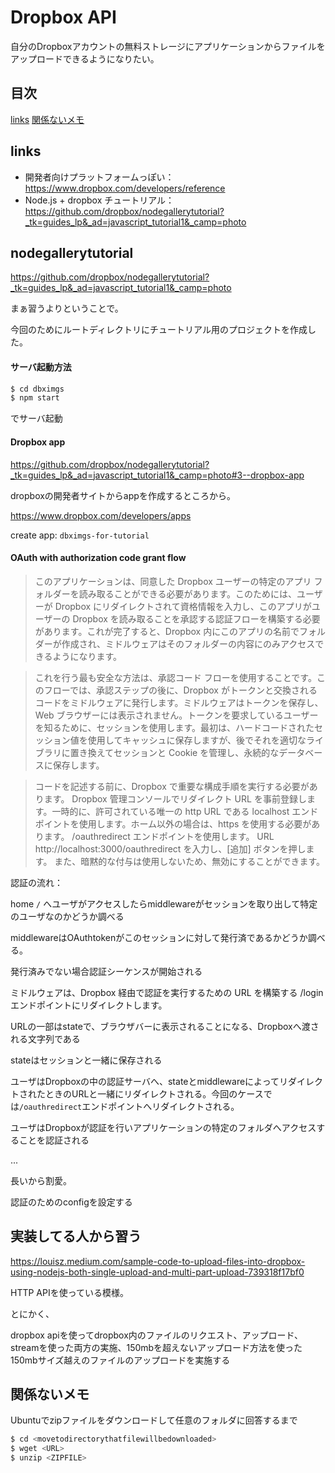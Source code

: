 # Dropbox API

自分のDropboxアカウントの無料ストレージにアプリケーションからファイルをアップロードできるようになりたい。

## 目次

[links](#links)
[](#)
[](#)
[関係ないメモ](#関係ないメモ)

## links

- 開発者向けプラットフォームっぽい：https://www.dropbox.com/developers/reference
- Node.js + dropbox チュートリアル：  https://github.com/dropbox/nodegallerytutorial?_tk=guides_lp&_ad=javascript_tutorial1&_camp=photo

## nodegallerytutorial

https://github.com/dropbox/nodegallerytutorial?_tk=guides_lp&_ad=javascript_tutorial1&_camp=photo

まぁ習うよりということで。

今回のためにルートディレクトリにチュートリアル用のプロジェクトを作成した。

#### サーバ起動方法

```bash
$ cd dbximgs
$ npm start
```

でサーバ起動

#### Dropbox app

https://github.com/dropbox/nodegallerytutorial?_tk=guides_lp&_ad=javascript_tutorial1&_camp=photo#3--dropbox-app

dropboxの開発者サイトからappを作成するところから。

https://www.dropbox.com/developers/apps

create app: `dbximgs-for-tutorial`

#### OAuth with authorization code grant flow

> このアプリケーションは、同意した Dropbox ユーザーの特定のアプリ フォルダーを読み取ることができる必要があります。このためには、ユーザーが Dropbox にリダイレクトされて資格情報を入力し、このアプリがユーザーの Dropbox を読み取ることを承認する認証フローを構築する必要があります。これが完了すると、Dropbox 内にこのアプリの名前でフォルダーが作成され、ミドルウェアはそのフォルダーの内容にのみアクセスできるようになります。

> これを行う最も安全な方法は、承認コード フローを使用することです。このフローでは、承認ステップの後に、Dropbox がトークンと交換されるコードをミドルウェアに発行します。ミドルウェアはトークンを保存し、Web ブラウザーには表示されません。トークンを要求しているユーザーを知るために、セッションを使用します。最初は、ハードコードされたセッション値を使用してキャッシュに保存しますが、後でそれを適切なライブラリに置き換えてセッションと Cookie を管理し、永続的なデータベースに保存します。

> コードを記述する前に、Dropbox で重要な構成手順を実行する必要があります。 Dropbox 管理コンソールでリダイレクト URL を事前登録します。一時的に、許可されている唯一の http URL である localhost エンドポイントを使用します。ホーム以外の場合は、https を使用する必要があります。 /oauthredirect エンドポイントを使用します。 URL http://localhost:3000/oauthredirect を入力し、[追加] ボタンを押します。 また、暗黙的な付与は使用しないため、無効にすることができます。

認証の流れ：

home `/` へユーザがアクセスしたらmiddlewareがセッションを取り出して特定のユーザなのかどうか調べる

middlewareはOAuthtokenがこのセッションに対して発行済であるかどうか調べる。

発行済みでない場合認証シーケンスが開始される

ミドルウェアは、Dropbox 経由で認証を実行するための URL を構築する /login エンドポイントにリダイレクトします。

URLの一部はstateで、ブラウザバーに表示されることになる、Dropboxへ渡される文字列である

stateはセッションと一緒に保存される

ユーザはDropboxの中の認証サーバへ、stateとmiddlewareによってリダイレクトされたときのURLと一緒にリダイレクトされる。今回のケースでは`/oauthredirect`エンドポイントへリダイレクトされる。

ユーザはDropboxが認証を行いアプリケーションの特定のフォルダへアクセスすることを認証される

...

長いから割愛。

認証のためのconfigを設定する



## 実装してる人から習う

https://louisz.medium.com/sample-code-to-upload-files-into-dropbox-using-nodejs-both-single-upload-and-multi-part-upload-739318f17bf0

HTTP APIを使っている模様。

とにかく、

dropbox apiを使ってdropbox内のファイルのリクエスト、アップロード、streamを使った両方の実施、150mbを超えないアップロード方法を使った150mbサイズ越えのファイルのアップロードを実施する



## 関係ないメモ

Ubuntuでzipファイルをダウンロードして任意のフォルダに回答するまで

```bash
$ cd <movetodirectorythatfilewillbedownloaded>
$ wget <URL>
$ unzip <ZIPFILE>
```